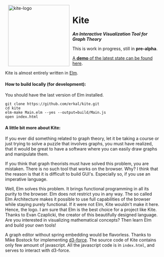 <img width="200" alt="kite-logo" src="https://cloud.githubusercontent.com/assets/2286325/24246365/471df478-0fc7-11e7-845e-0719dcc9adef.png" align="left" hspace="10" vspace="6">

# Kite 

***An Interactive Visualization Tool for Graph Theory***

This is work in progress, still in **pre-alpha**. 

[A **demo** of the latest state can be found here](https://erkal.github.io/kite/).

Kite is almost entirely written in [Elm](http://elm-lang.org/).

#### How to build locally (for development):
You should have the last version of Elm installed.
```
git clone https://github.com/erkal/kite.git
cd kite
elm-make Main.elm --yes --output=build/Main.js
open index.html
```

#### A little bit more about Kite:
If you ever did something related to graph theory, let it be taking a course or just trying to solve a puzzle that involves graphs, you must have realized, that it would be great to have a software where you can easily draw graphs and manipulate them.

If you think that graph theorists must have solved this problem, you are mistaken. There is no such tool that works on the browser. Why? I think that the reason is that it is difficult to build GUI's. Especially so, if you use an imperative language.

Well, Elm solves this problem. It brings functional programming in all its purity to the browser. Elm does not restrict you in any way. The so called Elm Architecture makes it possible to use full capabilities of the browser while staying purely functional. If it were not Elm, Kite wouldn't make it here. Hence, the logo. I am sure that Elm is the best choice for a project like Kite. Thanks to Evan Czaplicki, the creator of this beautifully designed language. Are you interested in visualizing mathematical concepts? Then learn Elm and build your own tools!

A graph editor without spring embedding would be flavorless. Thanks to Mike Bostock for implementing [d3-force](https://github.com/d3/d3/blob/master/API.md#forces-d3-force). The source code of Kite contains only few amount of javascript. All the javascript code is in `index.html`, and serves to interact with d3-force.

